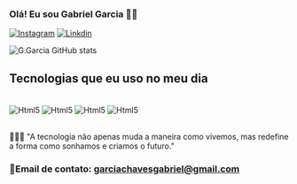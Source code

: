 ### Olá! Eu sou Gabriel Garcia 🤙🏻

[![Instagram](https://img.shields.io/badge/Instagram-E4405F?style=for-the-badge&logo=instagram&logoColor=white)](https://www.instagram.com/__garc1a/)
[![Linkdin](https://img.shields.io/badge/LinkedIn-0077B5?style=for-the-badge&logo=linkedin&logoColor=white)](https://www.linkedin.com/in/gabriel-garcia-56619b282/)

![G.Garcia GitHub stats](https://github-readme-stats.vercel.app/api?username=Garcia002&show_icons=true&theme=dark)

## Tecnologias que eu uso no meu dia

<div style="display: inline_block"><br/>
 <img align="center" alt="Html5" src="https://img.shields.io/badge/HTML5-E34F26?style=for-the-badge&logo=html5&logoColor=white">
 <img align="center" alt="Html5" src="https://img.shields.io/badge/CSS-239120?&style=for-the-badge&logo=css3&logoColor=white">
 <img align="center" alt="Html5" src= "https://img.shields.io/badge/CSS3-1572B6?style=for-the-badge&logo=css3&logoColor=whit">
 <img align="center" alt="Html5" src="https://img.shields.io/badge/JavaScript-F7DF1E?style=for-the-badge&logo=javascript&logoColor=black"
 <img align="center" alt="Html5" src="https://img.shields.io/badge/Python-3776AB?style=for-the-badge&logo=python&logoColor=white">
<div><br/>

👨🏻‍💻 "A tecnologia não apenas muda a maneira como vivemos, mas redefine a forma como sonhamos e criamos o futuro."


### 📧Email de contato: garciachavesgabriel@gmail.com
